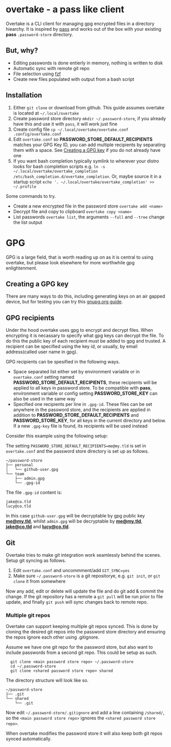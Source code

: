 # overtake - a pass like client

Overtake is a CLI client for managing gpg encrypted files in a directory hiearchy. It is inspired by [pass](https://www.passwordstore.org/) and works out of the box with your existing **pass** `.password-store` directory.


## But, why?

- Editing passwords is done entierly in memory, nothing is written to disk
- Automatic sync with remote git repo
- File selection using [fzf](https://github.com/junegunn/fzf)
- Create new files populated with output from a bash script


## Installation

1. Either `git clone` or download from github. This guide assumes overtake is located at `~/.local/overtake`
2. Create password store directory `mkdir ~/.password-store`, if you already have this and use it with `pass`, it will work just fine
3. Create config file `cp ~/.local/overtake/overtake.conf .config/overtake.conf`
4. Edit `overtake.conf` so **PASSWORD_STORE_DEFAULT_RECIPIENTS** matches your GPG Key ID, you can add multiple recipients by separating them with a space. See [Creating a GPG key](#creating-a-gpg-key) if you do not already have one
5. If you want bash completion typically symlink to wherever your distro looks for bash completion scripts e.g. `ln -s ~/.local/overtake/overtake_completion /etc/bash_completion.d/overtake_completion`. Or, maybe source it in a startup script `echo '. ~/.local/overtake/overtake_completion' >> ~/.profile`

Some commands to try.

- Create a new encrypted file in the password store `overtake add <name>`
- Decrypt file and copy to clipboard `overtake copy <name>`
- List passwords `overtake list`, the arguments `--full` and `--tree` change the list output


# GPG

GPG is a large field, that is worth reading up on as it is central to using overtake, but please look elsewhere for more worthwhile gpg enlightenment.

## Creating a GPG key

There are many ways to do this, including generating keys on an air gapped device, but for testing you can try this [gnupg.org guide](https://www.gnupg.org/gph/en/manual/c14.html).

## GPG recipients

Under the hood overtake uses gpg to encrypt and decrypt files. When encrypting it is necassary to specify what gpg keys can decrypt the file. To do this the public key of each recipient must be added to gpg and trusted. A recipient can be specified using the key id, or usually, by email address(called user name in gpg). 

GPG recipients can be spesified in the following ways.

* Space separated list either set by environment variable or in `overtake.conf` setting named **PASSWORD_STORE_DEFAULT_RECIPIENTS**, these recipients will be applied to all keys in password store. To be compatible with **pass**, environment variable or config setting **PASSWORD_STORE_KEY** can also be used in the same way
* Specified one recipients per line in `.gpg-id`. These files can be set anywhere in the password store, and the recipients are applied in addition to **PASSWORD_STORE_DEFAULT_RECIPIENTS** and **PASSWORD_STORE_KEY**, for all keys in the current directory and below. If a new `.gpg-key` file is found, its recipients will be used instead

Consider this example using the following setup:

The setting `PASSWORD_STORE_DEFAULT_RECIPIENTS=me@my.tld` is set in `overtake.conf` and the password store directory is set up as follows.

```
~/password-store
├── personal
│   └── github-user.gpg
└── team
    ├── admin.gpg
    └── .gpg-id
```

The file `.gpg-id` content is:

```
jake@co.tld
lucy@co.tld
```

In this case `github-user.gpg` will be decryptable by gpg public key **me@my.tld**, whilst `admin.gpg` will be decryptable by **me@my.tld**, **jake@co.tld** and **lucy@co.tld**.


## Git

Overtake tries to make git integration work seamlessly behind the scenes. Setup git syncing as follows.

1. Edit `overtake.conf` and uncommment/add `GIT_SYNC=yes`
2. Make sure `~/.password-store` is a git repositorye, e.g. `git init`, or `git clone` it from somewhere

Now any add, edit or delete will update the file and do git add & commit the change. If the git repository has a remote a `git pull` will be run prior to file update, and finally `git push` will sync changes back to remote repo.


### Multiple git repos

Overtake can support keeping multiple git repos synced. This is done by cloning the desired git repos into the password store directory and ensuring the repos ignore each other using .gitignore.

Assume we have one git repo for the password store, but also want to include passwords from a second git repo. This could be setup as such.

```
  git clone <main password store repo> ~/.password-store
  cd ~/.password-store
  git clone <shared password store repo> shared
```

The directory structure will look like so.

```
~/password-store
├── .git
└── shared
    └── .git
```

Now edit `~/.password-store/.gitignore` and add a line containing `/shared/`, so the `<main password store repo>` ignores the `<shared password store repo>`.

When overtake modifies the password store it will also keep both git repos synced automatically.








